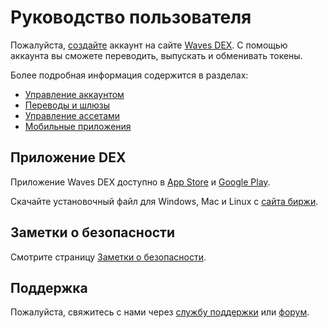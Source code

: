 # Руководство пользователя

Пожалуйста, [создайте](/waves-client/account-management/creating-an-account.md) аккаунт на сайте [Waves DEX](https://dex.wavesplatform.com). С помощью аккаунта вы сможете переводить, выпускать и обменивать токены.

Более подробная информация содержится в разделах:

* [Управление аккаунтом](/waves-client/account-management.md)
* [Переводы и шлюзы](/waves-client/wallet-management.md)
* [Управление ассетами](/waves-client/assets-management.md)
* [Мобильные приложения](/waves-client/mobile-apps.md)

## Приложение DEX

Приложение Waves DEX доступно в [App Store](https://apps.apple.com/us/app/waves-wallet/id1233158971) и [Google Play](https://play.google.com/store/apps/details?id=com.wavesplatform.wallet).

Скачайте установочный файл для Windows, Mac и Linux с [сайта биржи](https://dex.wavesplatform.com).

## Заметки о безопасности

Смотрите страницу [Заметки о безопасности](/waves-client/security-notes.md).

## Поддержка

Пожалуйста, свяжитесь с нами через [службу поддержки](https://support.wavesplatform.com/?lang=ru) или [форум](https://forum.wavesplatform.com).
